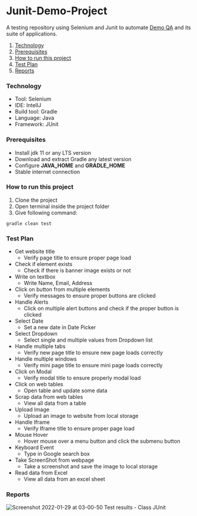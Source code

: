 # Junit-Demo-Project

A testing repository using Selenium and Junit to automate <a href="https://demoqa.com"> Demo QA</a> and its suite of applications.


1. [Technology](#technology)
2. [Prerequisites](#prerequisites)
3. [How to run this project](#How-to-run-this-project)
4. [Test Plan](#test-plan)
5. [Reports](#Reports)


### Technology
- Tool: Selenium
- IDE: IntelIJ
- Build tool: Gradle
- Language: Java
- Framework: JUnit


### Prerequisites
* Install jdk 11 or any LTS version
* Download and extract Gradle any latest version
* Configure **JAVA_HOME** and **GRADLE_HOME**
* Stable internet connection


### How to run this project
1. Clone the project
2. Open terminal inside the project folder
3. Give following command:
```
gradle clean test
```


### Test Plan

- Get website title
  - Verify page title to ensure proper page load
- Check if element exists
  - Check if there is banner image exists or not
- Write on textbox
  - Write Name, Email, Address
- Click on button from multiple elements
  - Verify messages to ensure proper buttons are clicked
- Handle Alerts
  - Click on multiple alert buttons and check if the proper button is clicked
- Select Date
  - Set a new date in Date Picker
- Select Dropdown
  - Select single and multiple values from Dropdown list
- Handle multiple tabs
  - Verify new page title to ensure new page loads correctly
- Handle multiple windows
  - Verify mini page title to ensure mini page loads correctly
- Click on Modal
  - Verify modal title to ensure properly modal load
- Click on web tables
  - Open table and update some data
- Scrap data from web tables
  - View all data from a table
- Upload Image
  - Upload an image to website from local storage
- Handle Iframe
  - Verify Iframe title to ensure proper page load
- Mouse Hover
  - Hover mouse over a menu button and click the submenu button
- Keyboard Event
  - Type in Google search box
- Take ScreenShot from webpage
  - Take a screenshot and save the image to local storage
- Read data from Excel
  - View all data from an excel sheet


### Reports
![Screenshot 2022-01-29 at 03-00-50 Test results - Class JUnit](https://user-images.githubusercontent.com/36601919/151621231-c794701c-8fd8-4e68-8011-2074ece0cf9d.png)
